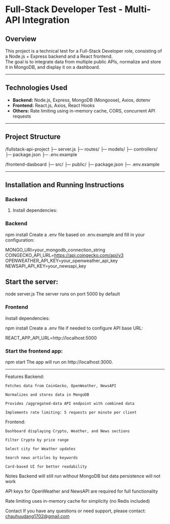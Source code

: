 # Full-Stack Developer Test - Multi-API Integration

## Overview

This project is a technical test for a Full-Stack Developer role, consisting of a Node.js + Express backend and a React frontend.  
The goal is to integrate data from multiple public APIs, normalize and store it in MongoDB, and display it on a dashboard.

---

## Technologies Used

- **Backend:** Node.js, Express, MongoDB (Mongoose), Axios, dotenv  
- **Frontend:** React.js, Axios, React Hooks  
- **Others:** Rate limiting using in-memory cache, CORS, concurrent API requests

---

## Project Structure

/fullstack-api-project
├─ server.js
├─ routes/
├─ models/
├─ controllers/
├─ package.json
├─ .env.example

/frontend-dasboard
├─ src/
├─ public/
├─ package.json
├─ .env.example


---

## Installation and Running Instructions

### Backend

1. Install dependencies:

### Backend
npm install
Create a .env file based on .env.example and fill in your configuration:

MONGO_URI=your_mongodb_connection_string
COINGECKO_API_URL=https://api.coingecko.com/api/v3
OPENWEATHER_API_KEY=your_openweather_api_key
NEWSAPI_API_KEY=your_newsapi_key

## Start the server:

node server.js
The server runs on port 5000 by default

### Frontend
Install dependencies:

npm install
Create a .env file if needed to configure API base URL:

REACT_APP_API_URL=http://localhost:5000

### Start the frontend app:

npm start
The app will run on http://localhost:3000.

-------

Features
Backend:

    Fetches data from CoinGecko, OpenWeather, NewsAPI

    Normalizes and stores data in MongoDB

    Provides /aggregated-data API endpoint with combined data

    Implements rate limiting: 5 requests per minute per client

Frontend:

    Dashboard displaying Crypto, Weather, and News sections

    Filter Crypto by price range

    Select city for Weather updates

    Search news articles by keywords

    Card-based UI for better readability

Notes
Backend will still run without MongoDB but data persistence will not work

API keys for OpenWeather and NewsAPI are required for full functionality

Rate limiting uses in-memory cache for simplicity (no Redis included)

Contact
If you have any questions or need support, please contact: chauhuudang1702@gmail.com